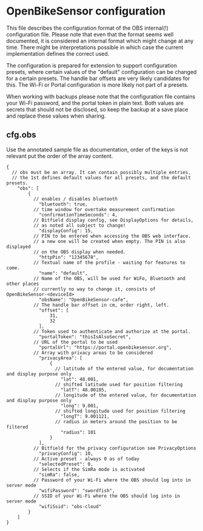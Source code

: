 # OpenBikeSensor configuration

This file describes the configuration format of the OBS internal(!)
configuration file. Please note that even that the format seems well
documented, it is considered an internal format which might change at
any time. There might be interpretations possible in which case 
the current implementation defines the correct used. 

The configuration is prepared for extension to support configuration 
presets, where certain values of the "default" configuration can be
changed for a certain presets. The handle bar offsets are very likely
candidates for this. The Wi-Fi or Portal configuration is more likely 
not part of a presets.

When working with backups please note that the configuration file contains 
your Wi-Fi password, and the portal token in plain text. 
Both values are secrets that should not be disclosed, so keep the backup
at a save place and replace these values when sharing.

## cfg.obs

Use the annotated sample file as documentation, order of the keys is not
relevant put the order of the array content.

```json5
{
  // obs must be an array. It can contain possibly multiple entries, 
  // the 1st defines default values for all presets, and the default presets.
    "obs": [ 
        {
          // enables / disables bluetooth
            "bluetooth": true,
          // time window for overtake measurement confirmation
            "confirmationTimeSeconds": 4,
          // Bitfield display config, see DisplayOptions for details, 
          // as noted all subject to change!
            "displayConfig": 15,
          // PIN to be entered when accessing the OBS web interface.
          // a new one will be created when empty. The PIN is also displayed 
          // on the OBS display when needed.
            "httpPin": "12345678",
          // Textual name of the profile - waiting for features to come.
            "name": "default",
          // Name of the OBS, will be used for WiFo, Bluetooth and other places 
          // currently no way to change it, consists of OpenBikeSensor-<deviceId>  
            "obsName": "OpenBikeSensor-cafe",
          // The handle bar offset in cm, order right, left.  
            "offset": [
                31,
                32
            ],
          // Token used to authenticate and authorize at the portal.
            "portalToken": "thisIsAlsoSecret",
          // URL of the portal to be used
            "portalUrl": "https://portal.openbikesensor.org",
          // Array with privacy areas to be considered
            "privacyArea": [
                {
                  // latitude of the entered value, for documentation and display purpose only
                    "lat": 48.001,
                  // shifted latitude used for position filtering
                    "latT": 48.00105,
                  // longitude of the entered value, for documentation and display purpose only
                    "long": 9.001,
                  // shifted longitude used for position filtering
                    "longT": 9.001121,
                  // radius in meters around the position to be filtered
                    "radius": 101
                }
            ],
          // Bitfield for the privacy configuration see PrivacyOptions
            "privacyConfig": 10,
          // Active preset - always 0 as of today
            "selectedPreset": 0,
          // Selects if the SimRa mode is activated
            "simRa": false,
          // Password of your Wi-Fi where the OBS should log into in server mode
            "wifiPassword": "swordfish",
          // SSID of your Wi-Fi where the OBS should log into in server mode
            "wifiSsid": "obs-cloud"
        }
    ]
}
```

